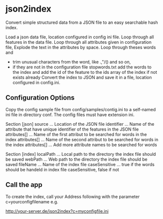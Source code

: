 # json2index
Convert simple structured data from a JSON file to an easy searchable hash index.

Load a json data file, location configured in config ini file.
Loop through all features in the data file.
Loop through all attributes given in configuration file,
Explode the text in the attributes by space.
Loop through theses words and
 - trim unusual characters from the word, like .,"/() and so on,
 - if they are not in the configuration file stopwords.txt add the words to the index and
   add the id of the feature to the ids array of the index if not exists already
Convert the index to JSON and save it in a file, location configured in config.ini.

## Configuration Options
Copy the config sample file from config/samples/contig.ini to a self-named ini file in directory conf.
The config files must have extension ini.

Section [json]
  source ... Location of the JSON file
  identifier ... Name of the attribute that have unique identifier of the features in the JSON file 
  attributes[] ... Name of the first attribut to be searched for words in the index
  attributes[] ... Name of the second attribut to be searched for words in the index
  attributes[] ... Add more attribute names to be searched for words

Section [index]
  localPath ... Local path to the directory the index file should be saved
  webPath ... Web path to the directory the index file should be saved
  fileName ... Name of the index file
  caseSensitive ... true if the words should be handeld in index file caseSensitive, false if not
  
## Call the app
To create the index, call your Address following with the parameter c=yourconfigfilename e.g.

http://your-server.de/json2index?c=myconfigfile.ini

